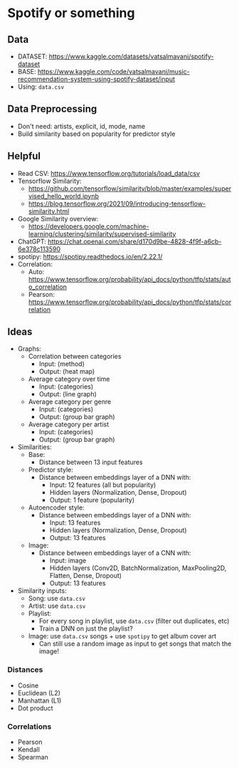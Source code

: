 # Spotify or something

## Data

- DATASET: https://www.kaggle.com/datasets/vatsalmavani/spotify-dataset
- BASE: https://www.kaggle.com/code/vatsalmavani/music-recommendation-system-using-spotify-dataset/input
- Using: `data.csv`

## Data Preprocessing

- Don't need: artists, explicit, id, mode, name
- Build similarity based on popularity for predictor style

## Helpful

- Read CSV: https://www.tensorflow.org/tutorials/load_data/csv
- Tensorflow Similarity:
	- https://github.com/tensorflow/similarity/blob/master/examples/supervised_hello_world.ipynb
	- https://blog.tensorflow.org/2021/09/introducing-tensorflow-similarity.html
- Google Similarity overview:
    - https://developers.google.com/machine-learning/clustering/similarity/supervised-similarity
- ChatGPT: https://chat.openai.com/share/d170d9be-4828-4f9f-a6cb-6e378c113590
- spotipy: https://spotipy.readthedocs.io/en/2.22.1/
- Correlation: 
    - Auto: https://www.tensorflow.org/probability/api_docs/python/tfp/stats/auto_correlation
    - Pearson: https://www.tensorflow.org/probability/api_docs/python/tfp/stats/correlation

## Ideas

- Graphs:
    - Correlation between categories
        - Input: (method)
        - Output: (heat map)
    - Average category over time
        - Input: (categories)
        - Output: (line graph)
    - Average category per genre
        - Input: (categories)
        - Output: (group bar graph)
    - Average category per artist
        - Input: (categories)
        - Output: (group bar graph)
- Similarities:
    - Base:
        - Distance between 13 input features
    - Predictor style:
        - Distance between embeddings layer of a DNN with:
            - Input: 12 features (all but popularity)
            - Hidden layers (Normalization, Dense, Dropout)
            - Output: 1 feature (popularity)
    - Autoencoder style:
        - Distance between embeddings layer of a DNN with:
            - Input: 13 features
            - Hidden layers (Normalization, Dense, Dropout)
            - Output: 13 features
    - Image:
        - Distance between embeddings layer of a CNN with:
            - Input: image
            - Hidden layers (Conv2D, BatchNormalization, MaxPooling2D, Flatten, Dense, Dropout)
            - Output: 13 features
- Similarity inputs:
    - Song: use `data.csv`
    - Artist: use `data.csv`
    - Playlist:
        - For every song in playlist, use `data.csv` (filter out duplicates, etc)
        - Train a DNN on just the playlist?
    - Image: use `data.csv` songs + use `spotipy` to get album cover art
        - Can still use a random image as input to get songs that match the image!

### Distances

- Cosine
- Euclidean (L2)
- Manhattan (L1)
- Dot product

### Correlations

- Pearson
- Kendall
- Spearman